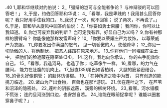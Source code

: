 .40 
1_耶和华继续对约伯说： 
2_「强辩的岂可与全能者争论？ 
与神辩驳的可以回答吧！」 
3_于是，约伯回答耶和华说： 
4_「看哪，我是卑贱的！我用甚么回答你呢？ 
我只好用手住我的口。 
5_我说了一次，就不回答； 
说了两次，不再说了。」 
6_于是，耶和华从旋风中回答约伯说： 
7_「你要如勇士束腰； 
我问你，你可以让我知道。 
8_你岂可废弃我的判断？ 
岂可定我有罪，好显自己为义吗？ 
9_你有神那样的膀臂吗？ 
你能像他那样发雷声吗？ 
10_「你要以荣耀庄严为妆饰， 
以尊荣威严为衣服。 
11_你要发出你满溢的怒气， 
见一切骄傲的人，使他降卑； 
12_你见一切骄傲的人，将他制伏， 
把恶人践踏在原来地方。 
13_你将他们一同埋藏在尘土中， 
把他们的脸遮蔽在隐密处(34)。 
14_这样，我也向你承认， 
你的右手能救你自己。 
15_「看哪，我造河马， 
也造了你； 
吃草像牛一样。 
16_看哪，的力气在腰间， 
能力在肚腹的肌肉上。 
17_挺直(35)尾巴如香柏树， 
大腿的筋紧密结合。 
18_的骨头好像铜管； 
的肢体彷诽棍。 
19_「在神所造之物中为首， 
只有创造的能携刀临近。 
20_诸山为产出食物， 
百兽也在那Y游玩。 
21_伏在莲叶之下， 
在芦苇和沼泽的隐密处。 
22_莲叶的阴影遮蔽， 
溪旁的柳树环绕。 
23_看哪，河水锢模不慌张； 
连约旦河涨到口边，也安然自若。 
24_谁能在眼前捉拿呢？ 
谁能以圈套穿鼻子呢？」 
.